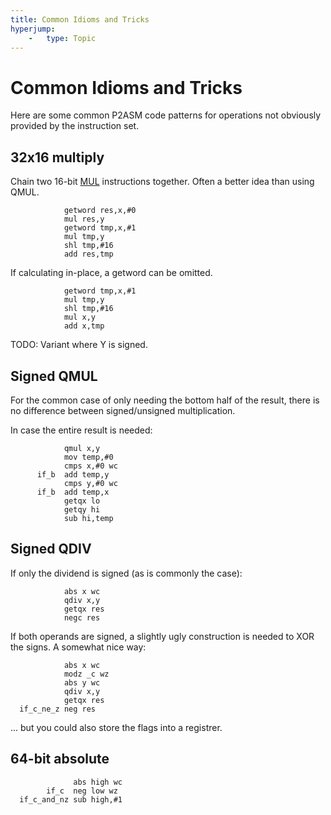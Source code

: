 ```yaml
---
title: Common Idioms and Tricks
hyperjump:
    -   type: Topic
---
```


# Common Idioms and Tricks

Here are some common P2ASM code patterns for operations not obviously provided by the instruction set.

## 32x16 multiply

Chain two 16-bit [MUL](alu.html#mul) instructions together. Often a better idea than using QMUL.

~~~
            getword res,x,#0
            mul res,y
            getword tmp,x,#1
            mul tmp,y
            shl tmp,#16
            add res,tmp
~~~

If calculating in-place, a getword can be omitted.

~~~
            getword tmp,x,#1
            mul tmp,y
            shl tmp,#16
            mul x,y
            add x,tmp
~~~

TODO: Variant where Y is signed.


## Signed QMUL

For the common case of only needing the bottom half of the result, there is no difference between signed/unsigned multiplication.

In case the entire result is needed:

~~~
            qmul x,y
            mov temp,#0
            cmps x,#0 wc
      if_b  add temp,y
            cmps y,#0 wc
      if_b  add temp,x
            getqx lo
            getqy hi
            sub hi,temp
~~~

## Signed QDIV

If only the dividend is signed (as is commonly the case):

~~~
            abs x wc
            qdiv x,y
            getqx res
            negc res
~~~

If both operands are signed, a slightly ugly construction is needed to XOR the signs. A somewhat nice way:

~~~
            abs x wc
            modz _c wz
            abs y wc
            qdiv x,y
            getqx res
  if_c_ne_z neg res
~~~

... but you could also store the flags into a registrer.


## 64-bit absolute

~~~
              abs high wc
        if_c  neg low wz
  if_c_and_nz sub high,#1
~~~
